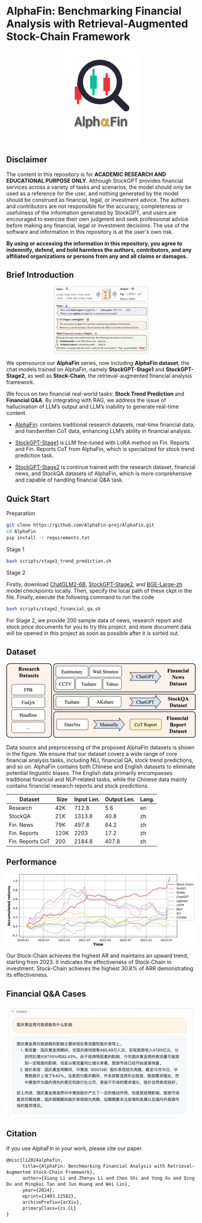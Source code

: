 # AlphaFin: Benchmarking Financial Analysis with Retrieval-Augmented Stock-Chain Framework
<p align="center">
    <img src="assets/readme_logo.png" width="40%"/>
<p>

## Disclaimer

The content in this repository is for **ACADEMIC RESEARCH AND EDUCATIONAL PURPOSE ONLY**. Although StockGPT provides financial services across a variety of tasks and scenarios, the model should only be used as a reference for the user, and nothing generated by the model should be construed as financial, legal, or investment advice. The authors and contributors are not responsible for the accuracy, completeness or usefulness of the information generated by StockGPT, and users are encouraged to exercise their own judgment and seek professional advice before making any financial, legal or investment decisions. The use of the software and information in this repository is at the user's own risk.

**By using or accessing the information in this repository, you agree to indemnify, defend, and hold harmless the authors, contributors, and any affiliated organizations or persons from any and all claims or damages.**

## Brief Introduction

<p align="center">
    <img src="assets/case.png" width="50%"/>
<p>

We opensource our **AlphaFin** series, now including **AlphaFin dataset**, the chat models trained on AlphaFin, namely **StockGPT-Stage1** and **StockGPT-Stage2**, as well as **Stock-Chain**, the retrieval-augmented financial analysis framework.

We focus on two financial real-world tasks: **Stock Trend Prediction** and **Financial Q&A**. By integrating with RAG, we address the issue of hallucination of LLM’s output and LLM’s inability to generate real-time content.

- [AlphaFin](https://huggingface.co/datasets/AlphaFin/AlphaFin-dataset-v1): contains traditional research datasets, real-time financial data, and handwritten CoT data, enhancing LLM’s ability in financial analysis.

- [StockGPT-Stage1](https://huggingface.co/AlphaFin/StockGPT-Stage1) is LLM fine-tuned with LoRA method on Fin. Reports and Fin. Reports CoT from AlphaFin, which is specialized for stock trend prediction task.

- [StockGPT-Stage2](https://huggingface.co/AlphaFin/StockGPT-Stage2) is continue trained with the research dataset, financial news, and StockQA datasets of AlphaFin, which is more conprehensive and capable of handling financial Q&A task.

## Quick Start

Preparation

```bash
git clone https://github.com/AlphaFin-proj/AlphaFin.git
cd AlphaFin
pip install -r requirements.txt
```

Stage 1

```bash
bash scripts/stage1_trend_prediction.sh
```

Stage 2

Firstly, download [ChatGLM2-6B](https://huggingface.co/THUDM/chatglm2-6b), [StockGPT-Stage2](https://huggingface.co/AlphaFin/StockGPT-Stage2), and [BGE-Large-zh](https://huggingface.co/BAAI/bge-large-zh) model checkpoints locally. Then, specify the local path of these ckpt in the file. Finally, execute the following command to run the code

```bash
bash scripts/stage2_financial_qa.sh
```

For Stage 2, we provide 200 sample data of news, research report and stock price documents for you to try this project, and more document data will be opened in this project as soon as possible after it is sorted out.

## Dataset

<p align="center">
    <img src="assets/datasource.png" width="600"/>
<p>

Data source and preprocessing of the proposed AlphaFin datasets is shown in the figure. We ensure that our dataset covers a wide range of core financial analysis tasks, including NLI, financial QA, stock trend predictions, and so on. AlphaFin contains both Chinese and English datasets to eliminate potential linguistic biases. The English data primarily encompasses traditional financial and NLP-related tasks, while the Chinese data mainly contains financial research reports and stock predictions.

| Dataset | Size | Input Len.  | Output Len. | Lang. |
| - | - | - | - | - |
| Research | 42K | 712.8 | 5.6 | en |
| StockQA | 21K | 1313.6 | 40.8 | zh |
| Fin. News | 79K | 497.8 | 64.2 | zh |
| Fin. Reports | 120K | 2203 | 17.2 | zh |
| Fin. Reports CoT | 200 | 2184.8 | 407.8 | zh |


## Performance

<p align="center">
    <img src="assets/long-short-test.png" width="1000"/>
<p>

Our Stock-Chain achieves the highest AR and maintains an upward trend, starting from 2023. It indicates the effectiveness of Stock-Chain in investment. Stock-Chain achieves the highest 30.8% of ARR demonstrating its effectiveness.

## Financial Q&A Cases

![image](assets/case_travel.png)

## Citation

If you use AlphaFin in your work, please cite our paper.

```
@misc{li2024alphafin,
      title={AlphaFin: Benchmarking Financial Analysis with Retrieval-Augmented Stock-Chain Framework}, 
      author={Xiang Li and Zhenyu Li and Chen Shi and Yong Xu and Qing Du and Mingkui Tan and Jun Huang and Wei Lin},
      year={2024},
      eprint={2403.12582},
      archivePrefix={arXiv},
      primaryClass={cs.CL}
}
```
